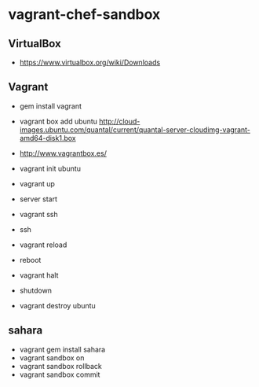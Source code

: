vagrant-chef-sandbox
====================

## VirtualBox

- https://www.virtualbox.org/wiki/Downloads

## Vagrant

- gem install vagrant
- vagrant box add ubuntu http://cloud-images.ubuntu.com/quantal/current/quantal-server-cloudimg-vagrant-amd64-disk1.box
 - http://www.vagrantbox.es/
- vagrant init ubuntu

- vagrant up
 - server start
- vagrant ssh
 - ssh
- vagrant reload
 - reboot
- vagrant halt
 - shutdown
- vagrant destroy ubuntu

## sahara
- vagrant gem install sahara
- vagrant sandbox on
- vagrant sandbox rollback
- vagrant sandbox commit
